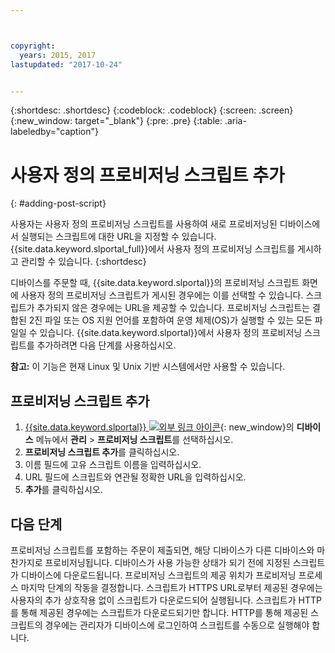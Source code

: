 ```yaml
---



copyright:
  years: 2015, 2017
lastupdated: "2017-10-24"


---
```


{:shortdesc: .shortdesc}
{:codeblock: .codeblock}
{:screen: .screen}
{:new_window: target="_blank"}
{:pre: .pre}
{:table: .aria-labeledby="caption"}

# 사용자 정의 프로비저닝 스크립트 추가 
{: #adding-post-script}

사용자는 사용자 정의 프로비저닝 스크립트를 사용하여 새로 프로비저닝된 디바이스에서 실행되는 스크립트에 대한 URL을 지정할 수 있습니다. {{site.data.keyword.slportal_full}}에서 사용자 정의 프로비저닝 스크립트를 게시하고 관리할 수 있습니다.
{:shortdesc}

디바이스를 주문할 때, {{site.data.keyword.slportal}}의 프로비저닝 스크립트 화면에 사용자 정의 프로비저닝 스크립트가 게시된 경우에는 이를 선택할 수 있습니다. 스크립트가 추가되지 않은 경우에는 URL을 제공할 수 있습니다. 프로비저닝 스크립트는 결합된 2진 파일 또는 OS 지원 언어를 포함하여 운영 체제(OS)가 실행할 수 있는 모든 파일일 수 있습니다. {{site.data.keyword.slportal}}에서 사용자 정의 프로비저닝 스크립트를 추가하려면 다음 단계를 사용하십시오.

**참고:** 이 기능은 현재 Linux 및 Unix 기반 시스템에서만 사용할 수 있습니다.

## 프로비저닝 스크립트 추가

1. [{{site.data.keyword.slportal}} ![외부 링크 아이콘](../icons/launch-glyph.svg "외부 링크 아이콘")](https://control.softlayer.com/){: new_window}의 **디바이스** 메뉴에서 **관리** > **프로비저닝 스크립트**를 선택하십시오.
2. **프로비저닝 스크립트 추가**를 클릭하십시오.
4. 이름 필드에 고유 스크립트 이름을 입력하십시오.
5. URL 필드에 스크립트와 연관될 정확한 URL을 입력하십시오.
6. **추가**를 클릭하십시오.

## 다음 단계
프로비저닝 스크립트를 포함하는 주문이 제출되면, 해당 디바이스가 다른 디바이스와 마찬가지로 프로비저닝됩니다. 디바이스가 사용 가능한 상태가 되기 전에 지정된 스크립트가 디바이스에 다운로드됩니다. 프로비저닝 스크립트의 제공 위치가 프로비저닝 프로세스 마지막 단계의 작동을 결정합니다. 스크립트가 HTTPS URL로부터 제공된 경우에는 사용자의 추가 상호작용 없이 스크립트가 다운로드되어 실행됩니다. 스크립트가 HTTP를 통해 제공된 경우에는 스크립트가 다운로드되기만 합니다. HTTP를 통해 제공된 스크립트의 경우에는 관리자가 디바이스에 로그인하여 스크립트를 수동으로 실행해야 합니다.
